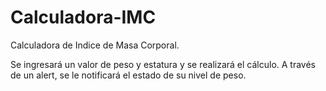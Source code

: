 # Calculadora-IMC
Calculadora de Indice de Masa Corporal.

Se ingresará un valor de peso y estatura y se realizará el cálculo. A través de un alert, se le notificará el estado de su nivel de peso. 
